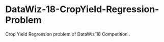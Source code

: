 # DataWiz-18-CropYield-Regression-Problem
Crop Yield Regression problem of DataWiz`18 Competition .
